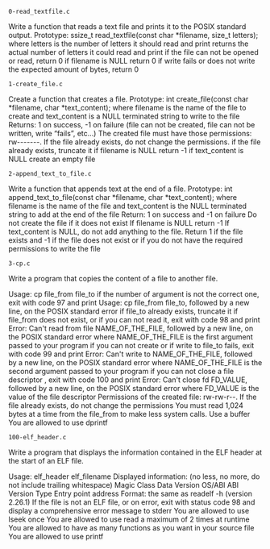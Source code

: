 	0-read_textfile.c
Write a function that reads a text file and prints it to the POSIX standard output.
  Prototype: ssize_t read_textfile(const char *filename, size_t letters);
  where letters is the number of letters it should read and print
  returns the actual number of letters it could read and print
  if the file can not be opened or read, return 0
  if filename is NULL return 0
  if write fails or does not write the expected amount of bytes, return 0

	1-create_file.c
Create a function that creates a file.
  Prototype: int create_file(const char *filename, char *text_content);
  where filename is the name of the file to create and text_content is a NULL terminated string to write to the file
  Returns: 1 on success, -1 on failure (file can not be created, file can not be written, write “fails”, etc…)
  The created file must have those permissions: rw-------. If the file already exists, do not change the permissions.
  if the file already exists, truncate it
  if filename is NULL return -1
  if text_content is NULL create an empty file

	2-append_text_to_file.c
Write a function that appends text at the end of a file.
  Prototype: int append_text_to_file(const char *filename, char *text_content);
  where filename is the name of the file and text_content is the NULL terminated string to add at the end of the file
  Return: 1 on success and -1 on failure
  Do not create the file if it does not exist
  If filename is NULL return -1
  If text_content is NULL, do not add anything to the file. Return 1 if the file exists and -1 if the file does not exist or if you do not have the required permissions to write the file

	3-cp.c
Write a program that copies the content of a file to another file.

Usage: cp file_from file_to
if the number of argument is not the correct one, exit with code 97 and print Usage: cp file_from file_to, followed by a new line, on the POSIX standard error
if file_to already exists, truncate it
if file_from does not exist, or if you can not read it, exit with code 98 and print Error: Can't read from file NAME_OF_THE_FILE, followed by a new line, on the POSIX standard error
where NAME_OF_THE_FILE is the first argument passed to your program
if you can not create or if write to file_to fails, exit with code 99 and print Error: Can't write to NAME_OF_THE_FILE, followed by a new line, on the POSIX standard error
where NAME_OF_THE_FILE is the second argument passed to your program
if you can not close a file descriptor , exit with code 100 and print Error: Can't close fd FD_VALUE, followed by a new line, on the POSIX standard error
where FD_VALUE is the value of the file descriptor
Permissions of the created file: rw-rw-r--. If the file already exists, do not change the permissions
You must read 1,024 bytes at a time from the file_from to make less system calls. Use a buffer
You are allowed to use dprintf

	100-elf_header.c
Write a program that displays the information contained in the ELF header at the start of an ELF file.

Usage: elf_header elf_filename
Displayed information: (no less, no more, do not include trailing whitespace)
Magic
Class
Data
Version
OS/ABI
ABI Version
Type
Entry point address
Format: the same as readelf -h (version 2.26.1)
If the file is not an ELF file, or on error, exit with status code 98 and display a comprehensive error message to stderr
You are allowed to use lseek once
You are allowed to use read a maximum of 2 times at runtime
You are allowed to have as many functions as you want in your source file
You are allowed to use printf
